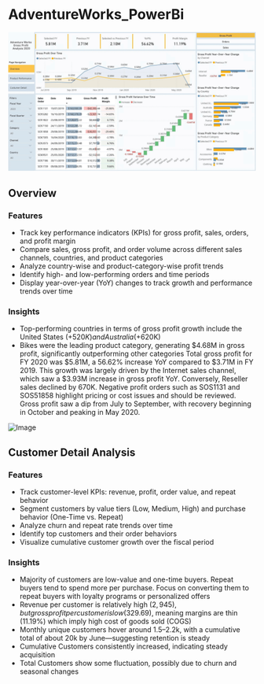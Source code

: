 # AdventureWorks_PowerBi

![](Overview_GIF.gif)

## Overview

### Features
- Track key performance indicators (KPIs) for gross profit, sales, orders, and profit margin
- Compare sales, gross profit, and order volume across different sales channels, countries, and product categories
- Analyze country-wise and product-category-wise profit trends
- Identify high- and low-performing orders and time periods
- Display year-over-year (YoY) changes to track growth and performance trends over time

### Insights
- Top-performing countries in terms of gross profit growth include the United States (+$520K) and Australia (+$620K)
- Bikes were the leading product category, generating $4.68M in gross profit, significantly outperforming other categories
Total gross profit for FY 2020 was $5.81M, a 56.62% increase YoY compared to $3.71M in FY 2019.
This growth was largely driven by the Internet sales channel, which saw a $3.93M increase in gross profit YoY. Conversely, Reseller sales declined by 670K.
Negative profit orders such as SOS1131 and SOS51858 highlight pricing or cost issues and should be reviewed.
Gross profit saw a dip from July to September, with recovery beginning in October and peaking in May 2020.

<img width="1516" height="850" alt="Image" src="https://github.com/user-attachments/assets/57f97a37-5981-4365-af09-2301010552cd" />

## Customer Detail Analysis

### Features

- Track customer-level KPIs: revenue, profit, order value, and repeat behavior
- Segment customers by value tiers (Low, Medium, High) and purchase behavior (One-Time vs. Repeat)
- Analyze churn and repeat rate trends over time
- Identify top customers and their order behaviors
- Visualize cumulative customer growth over the fiscal period

### Insights
- Majority of customers are low-value and one-time buyers. Repeat buyers tend to spend more per purchase. Focus on converting them to repeat buyers with loyalty programs or personalized offers
- Revenue per customer is relatively high ($2,945), but gross profit per customer is low ($329.69), meaning margins are thin (11.19%) which imply high cost of goods sold (COGS)
- Monthly unique customers hover around 1.5–2.2k, with a cumulative total of about 20k by June—suggesting retention is steady
- Cumulative Customers consistently increased, indicating steady acquisition
- Total Customers show some fluctuation, possibly due to churn and seasonal changes
